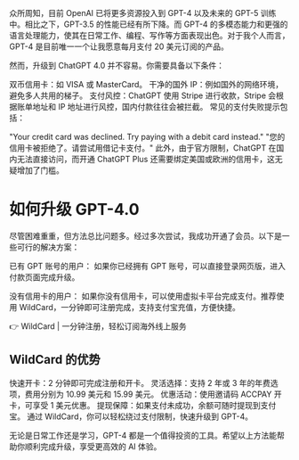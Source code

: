 众所周知，目前 OpenAI 已将更多资源投入到 GPT-4 以及未来的 GPT-5 训练中。相比之下，GPT-3.5 的性能已经有所下降。而 GPT-4 的多模态能力和更强的语言处理能力，使其在日常工作、编程、写作等方面表现出色。对于我个人而言，GPT-4 是目前唯一一个让我愿意每月支付 20 美元订阅的产品。

然而，升级到 ChatGPT 4.0 并不容易。你需要具备以下条件：

双币信用卡：如 VISA 或 MasterCard。
干净的国外 IP：例如国外的网络环境，避免多人共用的梯子。
支付风控：ChatGPT 使用 Stripe 进行收款，Stripe 会根据账单地址和 IP 地址进行风控，国内付款往往会被拦截。
常见的支付失败提示包括：

"Your credit card was declined. Try paying with a debit card instead."
"您的信用卡被拒绝了。请尝试用借记卡支付。"
此外，由于官方限制，ChatGPT 在国内无法直接访问，而开通 ChatGPT Plus 还需要绑定美国或欧洲的信用卡，这无疑增加了门槛。

# 如何升级 GPT-4.0
尽管困难重重，但方法总比问题多。经过多次尝试，我成功开通了会员。以下是一些可行的解决方案：

已有 GPT 账号的用户：
如果你已经拥有 GPT 账号，可以直接登录网页版，进入付款页面完成升级。

没有信用卡的用户：
如果你没有信用卡，可以使用虚拟卡平台完成支付。推荐使用 WildCard，一分钟即可注册完成，支持支付宝充值，方便快捷。

👉 WildCard | 一分钟注册，轻松订阅海外线上服务

## WildCard 的优势
快速开卡：2 分钟即可完成注册和开卡。
灵活选择：支持 2 年或 3 年的年费选项，费用分别为 10.99 美元和 15.99 美元。
优惠活动：使用邀请码 ACCPAY 开卡，可享受 1 美元优惠。
提现保障：如果支付未成功，余额可随时提现到支付宝。
通过 WildCard，你可以轻松绕过支付限制，快速升级到 GPT-4。

无论是日常工作还是学习，GPT-4 都是一个值得投资的工具。希望以上方法能帮助你顺利完成升级，享受更高效的 AI 体验。